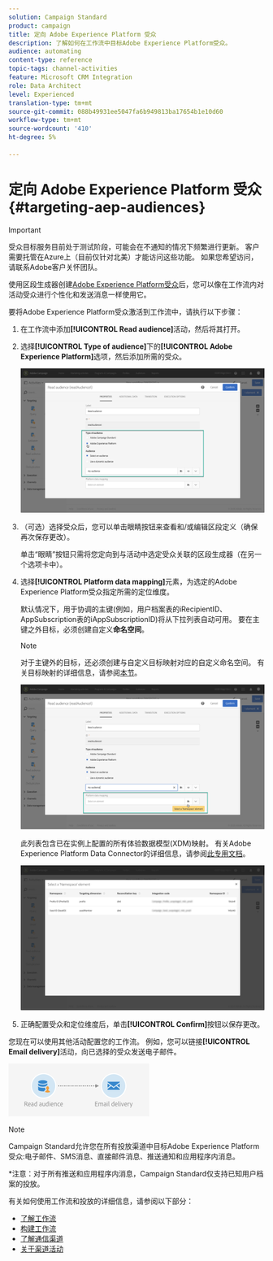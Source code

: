 ```yaml
---
solution: Campaign Standard
product: campaign
title: 定向 Adobe Experience Platform 受众
description: 了解如何在工作流中目标Adobe Experience Platform受众。
audience: automating
content-type: reference
topic-tags: channel-activities
feature: Microsoft CRM Integration
role: Data Architect
level: Experienced
translation-type: tm+mt
source-git-commit: 088b49931ee5047fa6b949813ba17654b1e10d60
workflow-type: tm+mt
source-wordcount: '410'
ht-degree: 5%

---
```



# 定向 Adobe Experience Platform 受众 {#targeting-aep-audiences}

>[!IMPORTANT]
>
>受众目标服务目前处于测试阶段，可能会在不通知的情况下频繁进行更新。 客户需要托管在Azure上（目前仅针对北美）才能访问这些功能。 如果您希望访问，请联系Adobe客户关怀团队。

使用区段生成器创建[Adobe Experience Platform受众](../../integrating/using/aep-about-audience-destinations-service.md)后，您可以像在工作流内对活动受众进行个性化和发送消息一样使用它。

要将Adobe Experience Platform受众激活到工作流中，请执行以下步骤：

1. 在工作流中添加&#x200B;**[!UICONTROL Read audience]**&#x200B;活动，然后将其打开。

1. 选择&#x200B;**[!UICONTROL Type of audience]**&#x200B;下的&#x200B;**[!UICONTROL Adobe Experience Platform]**&#x200B;选项，然后添加所需的受众。

   ![](assets/aep_wkf_readaudience.png)

1. （可选）选择受众后，您可以单击眼睛按钮来查看和/或编辑区段定义（确保再次保存更改）。

   单击“眼睛”按钮只需将您定向到与活动中选定受众关联的区段生成器（在另一个选项卡中）。

1. 选择&#x200B;**[!UICONTROL Platform data mapping]**&#x200B;元素，为选定的Adobe Experience Platform受众指定所需的定位维度。

   默认情况下，用于协调的主键(例如，用户档案表的iRecipientID、AppSubscription表的iAppSubscriptionID)将从下拉列表自动可用。 要在主键之外目标，必须创建自定义&#x200B;**命名空间**。

   >[!NOTE]
   >
   >对于主键外的目标，还必须创建与自定义目标映射对应的自定义命名空间。 有关目标映射的详细信息，请参阅[本节](../../administration/using/target-mappings-in-campaign.md)。

   ![](assets/aep_wkf_readaudience_namespace.png)

   此列表包含已在实例上配置的所有体验数据模型(XDM)映射。 有关Adobe Experience Platform Data Connector的详细信息，请参阅[此专用文档](../../integrating/using/aep-about-data-connector.md)。

   ![](assets/aep_wkf_readaudience_namespace2.png)

1. 正确配置受众和定位维度后，单击&#x200B;**[!UICONTROL Confirm]**&#x200B;按钮以保存更改。

您现在可以使用其他活动配置您的工作流。 例如，您可以链接&#x200B;**[!UICONTROL Email delivery]**&#x200B;活动，向已选择的受众发送电子邮件。

![](assets/aep_wkf_email.png)

>[!NOTE]
>
>Campaign Standard允许您在所有投放渠道中目标Adobe Experience Platform受众:电子邮件、SMS消息、直接邮件消息、推送通知和应用程序内消息。
>
>*注意：对于所有推送和应用程序内消息，Campaign Standard仅支持已知用户档案的投放。

有关如何使用工作流和投放的详细信息，请参阅以下部分：

* [了解工作流](../../automating/using/get-started-workflows.md)
* [构建工作流](../../automating/using/building-a-workflow.md)
* [了解通信渠道](../../channels/using/get-started-communication-channels.md)
* [关于渠道活动](../../automating/using/about-channel-activities.md)
